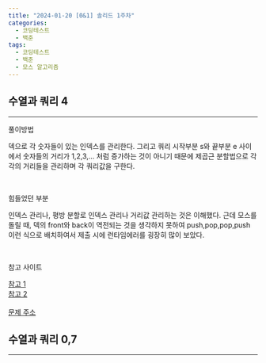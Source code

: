 ```yaml
---
title: "2024-01-20 [0&1] 솔리드 1주차"
categories:
  - 코딩테스트
  - 백준
tags:
  - 코딩테스트
  - 백준
  - 모스 알고리즘
---
```

<h2>수열과 쿼리 4</h2>

---
<script src="https://gist.github.com/yongari1004/e2f5f7a9fe8beba5c6bafb5569ae48b1.js"></script>
<p>풀이방법</p>
<p>덱으로 각 숫자들이 있는 인덱스를 관리한다. 그리고 쿼리 시작부분 s와 끝부분 e 사이에서 숫자들의 거리가 1,2,3,... 처럼 증가하는 것이 아니기 때문에 제곱근 분할법으로 각각의 거리들을 관리하며 각 쿼리값을 구한다.</p>
<br>
<p>힘들었던 부분</p>
<p>인덱스 관리나, 평방 분할로 인덱스 관리나 거리값 관리하는 것은 이해했다. 근데 모스를 돌릴 때, 덱의 front와 back이 역전되는 것을 생각하지 못하여 push,pop,pop,push 이런 식으로 배치하여서 제출 시에 런타임에러를 굉장히 많이 보았다.</p>
<br>
<p>참고 사이트</p>
<a href="https://justicehui.github.io/ps/2019/10/04/BOJ13546/">참고 1<a>
<br>
<a href="https://bloodstrawberry.tistory.com/1122">참고 2<a>
<br><br>
<a href="https://www.acmicpc.net/problem/13546">문제 주소<a>  
<br>


<h2>수열과 쿼리 0,7</h2>

---
